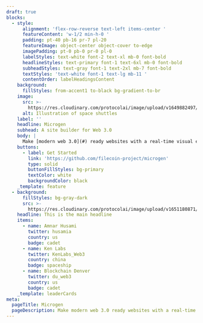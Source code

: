 ```yaml
---
draft: true
blocks:
  - style:
      alignment: 'flex-row-reverse text-left items-center '
      featureContent: 'w-1/2 min-h-0 '
      padding: pt-40 pb-16 pr-7 pl-20
      featureImage: object-center object-cover to-edge
      imagePadding: pt-0 pb-0 pr-0 pl-0
      labelStyles: text-white font-2 text-xl mb-0 font-bold
      headlineStyles: text-primary font-1 text-6xl mb-0 font-bold
      subheadStyles: text-gray font-1 text-2xl mb-7 font-bold
      textStyles: 'text-white font-1 text-lg mb-11 '
      contentOrder: labelHeadingsContent
    background:
      fillStyles: from-accent1 to-black bg-gradient-to-br
    image:
      src: >-
        https://res.cloudinary.com/protocolai/image/upload/v1649882497/microgen/Hall_of_Fame_grccee_k39etu.png
      alt: Illustration of space shuttles
    label: ''
    headline: Microgen
    subhead: A site builder for Web 3.0
    body: |
      Make [modern web 3.0](#) ready websites with a real-time visual editor.
    buttons:
      - label: Get Started
        link: 'https://github.com/filecoin-project/microgen'
        type: solid
        buttonFillStyles: bg-primary
        textColor: white
        backgroundColor: black
    _template: feature
  - background:
      fillStyles: bg-gray-dark
      src: >-
        https://res.cloudinary.com/protocolai/image/upload/v1651180871/orbit-community/bluestars_lg0dxn.jpg
    headline: This is the main headline
    items:
      - name: Amnar Husami
        twitter: husamia
        country: us
        badge: cadet
      - name: Ken Labs
        twitter: KenLabs_Web3
        country: china
        badge: spaceship
      - name: Blockchain Denver
        twitter: du_web3
        country: us
        badge: cadet
    _template: leaderCards
meta:
  pageTitle: Microgen
  pageDescription: Make modern web 3.0 ready websites with a real-time visual editor.
---
```


